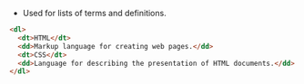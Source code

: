 - Used for lists of terms and definitions.
```html
<dl>
  <dt>HTML</dt>
  <dd>Markup language for creating web pages.</dd>
  <dt>CSS</dt>
  <dd>Language for describing the presentation of HTML documents.</dd>
</dl>
```